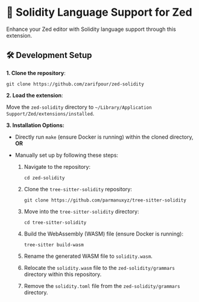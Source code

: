 # 💠 Solidity Language Support for Zed

Enhance your Zed editor with Solidity language support through this extension.

## 🛠️ Development Setup

**1. Clone the repository**:

```shell
git clone https://github.com/zarifpour/zed-solidity
```

**2. Load the extension**:

Move the `zed-solidity` directory to `~/Library/Application Support/Zed/extensions/installed`.

**3. Installation Options:**

- Directly run `make` (ensure Docker is running) within the cloned directory, **OR**
- Manually set up by following these steps:

  1. Navigate to the repository:

     ```shell
     cd zed-solidity
     ```

  2. Clone the `tree-sitter-solidity` repository:

     ```shell
     git clone https://github.com/parmanuxyz/tree-sitter-solidity
     ```

  3. Move into the `tree-sitter-solidity` directory:

     ```shell
     cd tree-sitter-solidity
     ```

  4. Build the WebAssembly (WASM) file (ensure Docker is running):

     ```shell
     tree-sitter build-wasm
     ```

  5. Rename the generated WASM file to `solidity.wasm`.

  6. Relocate the `solidity.wasm` file to the `zed-solidity/grammars` directory within this repository.

  7. Remove the `solidity.toml` file from the `zed-solidity/grammars` directory.
